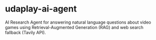 # udaplay-ai-agent
AI Research Agent for answering natural language questions about video games using Retrieval-Augmented Generation (RAG) and web search fallback (Tavily API).
